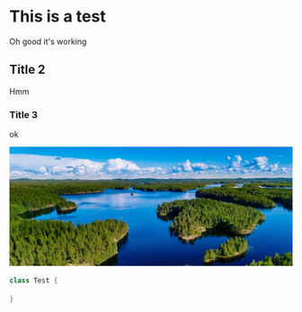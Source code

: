 # This is a test

Oh good it's working

## Title 2

Hmm

### Title 3

ok

![alt text](/assets/articles/2020-03-04_unit-testing/main.jpg "Image quelconque")

```java
class Test {

}
```
